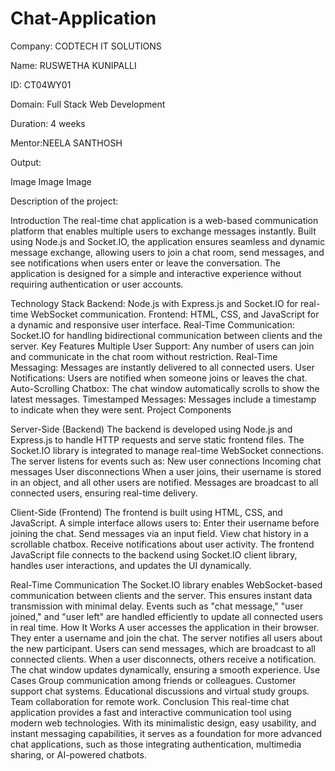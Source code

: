 # Chat-Application
Company: CODTECH IT SOLUTIONS

Name: RUSWETHA KUNIPALLI

ID: CT04WY01

Domain: Full Stack Web Development

Duration: 4 weeks

Mentor:NEELA SANTHOSH

Output:

Image Image Image

Description of the project:

Introduction The real-time chat application is a web-based communication platform that enables multiple users to exchange messages instantly. Built using Node.js and Socket.IO, the application ensures seamless and dynamic message exchange, allowing users to join a chat room, send messages, and see notifications when users enter or leave the conversation. The application is designed for a simple and interactive experience without requiring authentication or user accounts.

Technology Stack Backend: Node.js with Express.js and Socket.IO for real-time WebSocket communication. Frontend: HTML, CSS, and JavaScript for a dynamic and responsive user interface. Real-Time Communication: Socket.IO for handling bidirectional communication between clients and the server. Key Features Multiple User Support: Any number of users can join and communicate in the chat room without restriction. Real-Time Messaging: Messages are instantly delivered to all connected users. User Notifications: Users are notified when someone joins or leaves the chat. Auto-Scrolling Chatbox: The chat window automatically scrolls to show the latest messages. Timestamped Messages: Messages include a timestamp to indicate when they were sent. Project Components

Server-Side (Backend) The backend is developed using Node.js and Express.js to handle HTTP requests and serve static frontend files. The Socket.IO library is integrated to manage real-time WebSocket connections. The server listens for events such as:
New user connections Incoming chat messages User disconnections When a user joins, their username is stored in an object, and all other users are notified. Messages are broadcast to all connected users, ensuring real-time delivery.

Client-Side (Frontend) The frontend is built using HTML, CSS, and JavaScript. A simple interface allows users to:
Enter their username before joining the chat. Send messages via an input field. View chat history in a scrollable chatbox. Receive notifications about user activity. The frontend JavaScript file connects to the backend using Socket.IO client library, handles user interactions, and updates the UI dynamically.

Real-Time Communication The Socket.IO library enables WebSocket-based communication between clients and the server. This ensures instant data transmission with minimal delay. Events such as "chat message," "user joined," and "user left" are handled efficiently to update all connected users in real time.
How It Works A user accesses the application in their browser. They enter a username and join the chat. The server notifies all users about the new participant. Users can send messages, which are broadcast to all connected clients. When a user disconnects, others receive a notification. The chat window updates dynamically, ensuring a smooth experience. Use Cases Group communication among friends or colleagues. Customer support chat systems. Educational discussions and virtual study groups. Team collaboration for remote work. Conclusion This real-time chat application provides a fast and interactive communication tool using modern web technologies. With its minimalistic design, easy usability, and instant messaging capabilities, it serves as a foundation for more advanced chat applications, such as those integrating authentication, multimedia sharing, or AI-powered chatbots.
